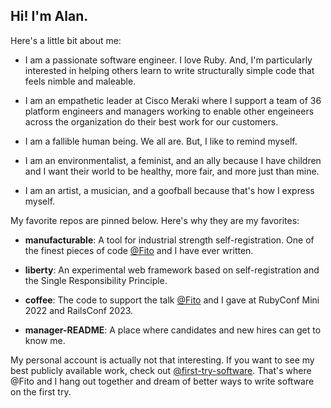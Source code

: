 ## Hi! I'm Alan.

Here's a little bit about me:

* I am a passionate software engineer. I love Ruby. And, I'm particularly interested in helping others learn to write structurally simple code that feels nimble and maleable. 

* I am an empathetic leader at Cisco Meraki where I support a team of 36 platform engineers and managers working to enable other engeineers across the organization do their best work for our customers.

* I am a fallible human being. We all are. But, I like to remind myself.

* I am an environmentalist, a feminist, and an ally because I have children and I want their world to be healthy, more fair, and more just than mine.

* I am an artist, a musician, and a goofball because that's how I express myself.

My favorite repos are pinned below. Here's why they are my favorites:

* **manufacturable**: A tool for industrial strength self-registration. One of the finest pieces of code [@Fito](https://github.com/Fito) and I have ever written.

* **liberty**: An experimental web framework based on self-registration and the Single Responsibility Principle.

* **coffee**: The code to support the talk [@Fito](https://github.com/Fito) and I gave at RubyConf Mini 2022 and RailsConf 2023.

* **manager-README**: A place where candidates and new hires can get to know me.

My personal account is actually not that interesting. If you want to see my best publicly available work, check out [@first-try-software](https://github.com/first-try-software). That's where @Fito and I hang out together and dream of better ways to write software on the first try.
